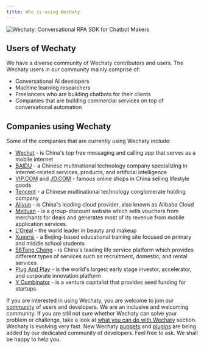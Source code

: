 ```yaml
---
title: Who is using Wechaty
---
```


![Wechaty: Conversational RPA SDK for Chatbot Makers](/img/wechaty-logo.svg)

## Users of Wechaty

We have a diverse community of Wechaty contributors and users. The Wechaty users in our community mainly comprise of:

- Conversational AI developers
- Machine learning researchers
- Freelancers who are building chatbots for their clients
- Companies that are building commercial services on top of conversational automation

## Companies using Wechaty

Some of the companies that are currently using Wechaty include:

- [Wechat](https://www.wechat.com/en/) - is China's top free messaging and calling app that serves as a mobile internet
- [BAIDU](http://www.baidu.com/) - a Chinese multinational technology company specializing in Internet-related services, products, and artificial intelligence
- [VIP.COM](https://www.vip.com/) and [JD.COM](https://global.jd.com/) - famous online shops in China selling lifestyle goods
- [Tencent](https://www.tencent.com/en-us/) - a Chinese multinational technology conglomerate holding company
- [Aliyun](https://eu.alibabacloud.com/en) - is China's leading cloud provider, also known as Alibaba Cloud
- [Meituan](https://www.meituan.com/) - is a group-discount website which sells vouchers from merchants for deals and generates most of its revenue from mobile application services.
- [L'Oréal](https://www.loreal.com/en/) - the world leader in beauty and makeup
- [Xueersi](https://www.xueersi.com/) - a Beijing-based educational training site focused on primary and middle school students
- [58Tong Cheng](https://by.58.com/) - is China's leading life service platform which provides different types of services such as recruitment, domestic, and rental services
- [Plug And Play](https://www.plugandplaytechcenter.com/) - is the world's largest early stage investor, accelerator, and corporate innovation platform
- [Y Combinator](https://www.ycombinator.com/) - is a venture capitalist that provides seed funding for startups

If you are interested in using Wechaty, you are welcome to join our [community](#link) of users and developers. We are an inclusive and welcoming community.
If you are still not sure whether Wechaty can solve your problem or challenge, take a look at [what you can do with Wechaty](#link) section. Wechaty is evolving very fast. New Wechaty [puppets](#link-to-puppets) and [plugins](#link-to-plugins) are being added by our dedicated community of developers. Feel free to ask. We shall be happy to help you.
